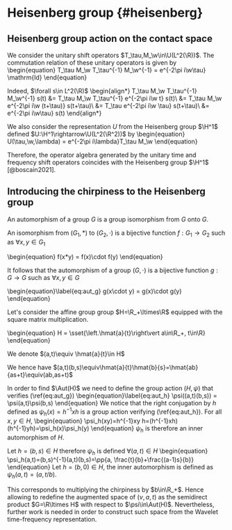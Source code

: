 # Heisenberg group {#heisenberg}

## Heisenberg group action on the contact space

We consider the unitary shift operators $T_\tau,M_\w\in\U(L^2(\R))$.
The commutation relation of these unitary operators is given by
\begin{equation}
T_\tau M_\w T_\tau^{-1} M_\w^{-1} = e^{-2\pi i\w\tau} \mathrm{Id}
\end{equation}

Indeed, $\forall s\in L^2(\R)$
\begin{align*}
T_\tau M_\w T_\tau^{-1} M_\w^{-1} s(t)
&= T_\tau M_\w T_\tau^{-1} e^{-2\pi i\w t} s(t)\\ 
&= T_\tau M_\w e^{-2\pi i\w (t+\tau)} s(t+\tau)\\ 
&= T_\tau e^{-2\pi i\w \tau} s(t+\tau)\\ 
&= e^{-2\pi i\w\tau} s(t)
\end{align*}

We also consider the representation $U$ from the Heisenberg group $\H^1$
defined $U:\H^1\rightarrow\U(L^2(\R^2))$ by
\begin{equation}
U(\tau,\w,\lambda) = e^{-2\pi i\lambda}T_\tau M_\w
\end{equation}

Therefore, the operator algebra generated by the unitary time and frequency shift
operators coincides with the Heisenberg group $\H^1$ [@boscain2021].

## Introducing the chirpiness to the Heisenberg group

An automorphism of a group $G$ is a group isomorphism from $G$ onto $G$.

An isomorphism from $(G_1,*)$ to $(G_2,\cdot)$ is a bijective function
$f:G_1\rightarrow G_2$ such as $\forall x,y\in G_1$

\begin{equation}
f(x*y) = f(x)\cdot f(y)
\end{equation}

It follows that the automorphism of a group $(G,\cdot)$ is a bijective function
$g:G\rightarrow G$ such as $\forall x,y\in G$

\begin{equation}\label{eq:aut_g}
g(x\cdot y) = g(x)\cdot g(y)
\end{equation}

Let's consider the affine group group $H=\R_+\ltimes\R$ equipped with the square matrix multiplication. 

\begin{equation}
H = \sset{\left.\hmat{a}{t}\right\vert a\in\R_+, t\in\R}
\end{equation}

We denote $(a,t)\equiv \hmat{a}{t}\in H$

We hence have $(a,t)(b,s)\equiv\hmat{a}{t}\hmat{b}{s}=\hmat{ab}{as+t}\equiv(ab,as+t)$

In order to find $\Aut(H)$ we need to define the group action $(H,\psi)$ that verifies (\ref{eq:aut_g})
\begin{equation}\label{eq:aut_h}
\psi((a,t)(b,s)) = \psi(a,t)\psi(b,s)
\end{equation}
We notice that the right conjugation by $h$ defined as $\psi_h(x)=h^{-1}xh$
is a group action verifying (\ref{eq:aut_h}). For all $x,y\in H$,
\begin{equation}
\psi_h(xy)=h^{-1}xy h=(h^{-1}xh)(h^{-1}yh)=\psi_h(x)\psi_h(y)
\end{equation}
$\psi_h$ is therefore an inner automorphism of $H$.

Let $h=(b,s)\in H$ therefore $\psi_h$ is defined $\forall(a,t)\in H$
\begin{equation}
\psi_h(a,t)=(b,s)^{-1}(a,t)(b,s)=\pp{a, \frac{t}{b}+\frac{(a-1)s}{b}}
\end{equation}
Let $h=(b,0)\in H$, the inner automorphism is defined as $\psi_h(a,t)=(a,t/b)$.

This corresponds to multiplying the chirpiness by $b\in\R_+$.
Hence allowing to redefine the augmented space of $(\nu,a,t)$
as the semidirect product $G=\R\ltimes H$ with respect to $\psi\in\Aut(H)$.
Nevertheless, further work is needed in order to construct such space
from the Wavelet time-frequency representation.